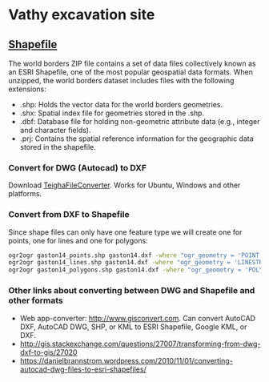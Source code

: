 # Vathy excavation site

## [Shapefile]

The world borders ZIP file contains a set of data files collectively known as an ESRI Shapefile, one of the most popular geospatial data formats. When unzipped, the world borders dataset includes files with the following extensions:

* .shp: Holds the vector data for the world borders geometries.
* .shx: Spatial index file for geometries stored in the .shp.
* .dbf: Database file for holding non-geometric attribute data (e.g., integer and character fields).
* .prj: Contains the spatial reference information for the geographic data stored in the shapefile.

### Convert for DWG (Autocad) to DXF

Download [TeighaFileConverter]. Works for Ubuntu, Windows and other platforms.

### Convert from DXF to Shapefile

Since shape files can only have one feature type we will create one for points, one for lines and one for polygons:

```sh
ogr2ogr gaston14_points.shp gaston14.dxf -where "ogr_geometry = 'POINT'"
ogr2ogr gaston14_lines.shp gaston14.dxf -where "ogr_geometry = 'LINESTRING'"
ogr2ogr gaston14_polygons.shp gaston14.dxf -where "ogr_geometry = 'POLYGON'" 
```

### Other links about converting between DWG and Shapefile and other formats

* Web app-converter: http://www.gisconvert.com. Can convert AutoCAD DXF, AutoCAD DWG, SHP, or KML to ESRI Shapefile, Google KML, or DXF.
* http://gis.stackexchange.com/questions/27007/transforming-from-dwg-dxf-to-gis/27020
* https://danielbrannstrom.wordpress.com/2010/11/01/converting-autocad-dwg-files-to-esri-shapefiles/


[TeighaFileConverter]: <https://www.opendesign.com/guestfiles/TeighaFileConverter>
[Shapefile]: <https://en.wikipedia.org/wiki/Shapefile>